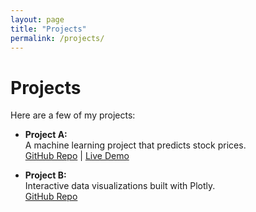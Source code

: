 ```yaml
---
layout: page
title: "Projects"
permalink: /projects/
---
```

# Projects

Here are a few of my projects:

- **Project A:**  
  A machine learning project that predicts stock prices.  
  [GitHub Repo](https://github.com/ds-oliver/projectA) | [Live Demo](https://colab.research.google.com/...)

- **Project B:**  
  Interactive data visualizations built with Plotly.  
  [GitHub Repo](https://github.com/ds-oliver/projectB)
